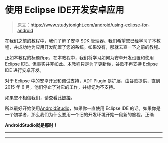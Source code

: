 # 使用 Eclipse IDE开发安卓应用

> 原文：<https://www.studytonight.com/android/using-eclipse-for-android>

在我们[之前的教程](adding-tools-packages-android-studio)中，我们了解了安卓 SDK 管理器。我们希望您已经学习了本教程，并成功地为应用开发配置了您的系统。如果没有，那就去查一下之前的教程。

正如本教程的标题所示，在本教程中，我们将学习如何为安卓开发设置和使用 Eclipse IDE。但事实并非如此。本教程只是为了更新你，谷歌不再支持 Eclipse IDE 进行安卓开发。

对于 Eclipse 中的安卓开发和调试支持，ADT Plugin 是扩展，由谷歌提供，直到 2015 年 6 月，他们停止了对它的工作，并标记为不支持。

如果您不相信我们，请查看此[链接](https://developer.android.com/studio/tools/sdk/eclipse-adt.html)。

所以最好开始使用[AndroidStudio](android-studio-for-android)，如果你一直使用 Eclipse IDE 的话。如果你是一个初学者，那么我们为什么要用一个旧的开发环境开始一段新的旅程。正确

**AndroidStudio就是那时！**

* * *

* * *